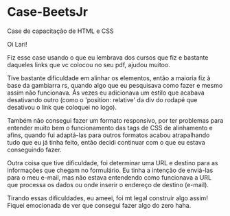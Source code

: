 # Case-BeetsJr
Case de capacitação de HTML e CSS


Oi Lari!

Fiz esse case usando o que eu lembrava dos cursos que fiz e bastante daqueles links que vc colocou no seu pdf, ajudou muitoo.

Tive bastante dificuldade em alinhar os elementos, então a maioria fiz à base da gambiarra rs, quando algo que eu pesquisava como fazer e mesmo assim não funcionava. Ás vezes eu adicionava um estilo que acabava desativando outro (como o 'position: relative' da div do rodapé que desativou o link que coloquei no logo).

Também não consegui fazer um formato responsivo, por ter problemas para entender muito bem o funcionamento das tags de CSS de alinhamento e afins, quando fui adaptá-las para outros formatos acabou atrapalhando tudo que eu já tinha feito, então decidi continuar com o que eu estava conseguindo fazer.

Outra coisa que tive dificuldade, foi determinar uma URL e destino para as informações que chegam no formulário. Eu tinha a intenção de enviá-las para o meu e-mail, mas não estava entendendo como funcionava a URL que processa os dados ou onde inserir o endereço de destino (e-mail).

Tirando essas dificuldades, eu ameei, foi mt legal construir algo assim! Fiquei emocionada de ver que consegui fazer algo do zero haha.
